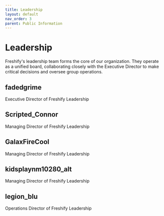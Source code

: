 ```yaml
---
title: Leadership
layout: default
nav_order: 3
parent: Public Information
---
```


# Leadership

Freshify's leadership team forms the core of our organization. They operate as a unified board, collaborating closely with the Executive Director to make critical decisions and oversee group operations.

## fadedgrime
Executive Director of Freshify
Leadership

## Scripted_Connor
Managing Director of Freshify
Leadership

## GalaxFireCool
Managing Director of Freshify
Leadership

## kidsplaynm10280_alt
Managing Director of Freshify
Leadership

## legion_blu
Operations Director of Freshify
Leadership



